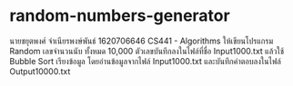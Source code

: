 # random-numbers-generator
นายชยุตพงศ์ จำเนียรพงษ์พันธ์ 1620706646 CS441 - Algorithms
ให้เขียนโปรแกรม
Random เลขจำนวนนับ ทั้งหมด 10,000 ตัวเลขบันทึกลงในไฟล์ที่ชื่อ Input1000.txt
แล้วใช้ Bubble Sort เรียงข้อมูล
โดยอ่านข้อมูลจากไฟล์ Input1000.txt และบันทึกคำตอบลงในไฟล์ Output10000.txt
